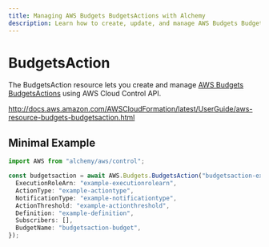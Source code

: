 ```yaml
---
title: Managing AWS Budgets BudgetsActions with Alchemy
description: Learn how to create, update, and manage AWS Budgets BudgetsActions using Alchemy Cloud Control.
---
```


# BudgetsAction

The BudgetsAction resource lets you create and manage [AWS Budgets BudgetsActions](https://docs.aws.amazon.com/budgets/latest/userguide/) using AWS Cloud Control API.

http://docs.aws.amazon.com/AWSCloudFormation/latest/UserGuide/aws-resource-budgets-budgetsaction.html

## Minimal Example

```ts
import AWS from "alchemy/aws/control";

const budgetsaction = await AWS.Budgets.BudgetsAction("budgetsaction-example", {
  ExecutionRoleArn: "example-executionrolearn",
  ActionType: "example-actiontype",
  NotificationType: "example-notificationtype",
  ActionThreshold: "example-actionthreshold",
  Definition: "example-definition",
  Subscribers: [],
  BudgetName: "budgetsaction-budget",
});
```

